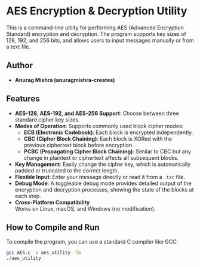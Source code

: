 # AES Encryption & Decryption Utility
This is a command-line utility for performing AES (Advanced Encryption Standard) encryption and decryption. The program supports key sizes of 128, 192, and 256 bits, and allows users to input messages manually or from a text file.

## Author
- **Anurag Mishra (anuragmishra-creates)**

## Features
- **AES-128, AES-192, and AES-256 Support**: Choose between three standard cipher key sizes.
- **Modes of Operation**: Supports commonly used block cipher modes:  
  - **ECB (Electronic Codebook)**: Each block is encrypted independently.  
  - **CBC (Cipher Block Chaining)**: Each block is XORed with the previous ciphertext block before encryption.  
  - **PCBC (Propagating Cipher Block Chaining)**: Similar to CBC but any change in plaintext or ciphertext affects all subsequent blocks. 
- **Key Management**: Easily change the cipher key, which is automatically padded or truncated to the correct length.
- **Flexible Input**: Enter your message directly or read it from a `.txt` file.
- **Debug Mode**: A toggleable debug mode provides detailed output of the encryption and decryption processes, showing the state of the blocks at each step.
- **Cross-Platform Compatibility**  
  Works on Linux, macOS, and Windows (no modification).

## How to Compile and Run
To compile the program, you can use a standard C compiler like GCC:

```bash
gcc AES.c -o aes_utility -lm
./aes_utility
